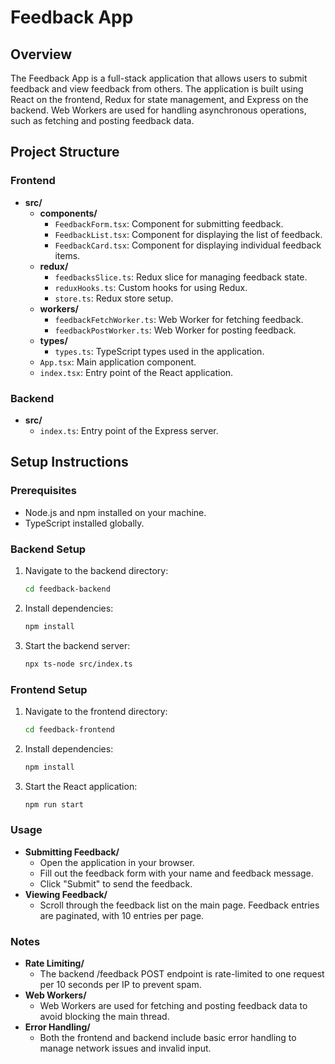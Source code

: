 # Feedback App

## Overview
The Feedback App is a full-stack application that allows users to submit feedback and view feedback from others. The application is built using React on the frontend, Redux for state management, and Express on the backend. Web Workers are used for handling asynchronous operations, such as fetching and posting feedback data.

## Project Structure

### Frontend

- **src/**
  - **components/**
    - `FeedbackForm.tsx`: Component for submitting feedback.
    - `FeedbackList.tsx`: Component for displaying the list of feedback.
    - `FeedbackCard.tsx`: Component for displaying individual feedback items.
  - **redux/**
    - `feedbacksSlice.ts`: Redux slice for managing feedback state.
    - `reduxHooks.ts`: Custom hooks for using Redux.
    - `store.ts`: Redux store setup.
  - **workers/**
    - `feedbackFetchWorker.ts`: Web Worker for fetching feedback.
    - `feedbackPostWorker.ts`: Web Worker for posting feedback.
  - **types/**
    - `types.ts`: TypeScript types used in the application.
  - `App.tsx`: Main application component.
  - `index.tsx`: Entry point of the React application.

### Backend

- **src/**
  - `index.ts`: Entry point of the Express server.

## Setup Instructions

### Prerequisites
- Node.js and npm installed on your machine.
- TypeScript installed globally.

### Backend Setup
1. Navigate to the backend directory:
   ```sh
   cd feedback-backend
   
1. Install dependencies:
   ```sh
   npm install

1. Start the backend server:
   ```sh
   npx ts-node src/index.ts

### Frontend Setup
1. Navigate to the frontend directory:
   ```sh
   cd feedback-frontend
   
1. Install dependencies:
   ```sh
   npm install

1. Start the React application:
   ```sh
   npm run start


### Usage
- **Submitting Feedback/**
   - Open the application in your browser.
   - Fill out the feedback form with your name and feedback message.
   - Click "Submit" to send the feedback.
- **Viewing Feedback/**
   - Scroll through the feedback list on the main page.
     Feedback entries are paginated, with 10 entries per page.


### Notes

- **Rate Limiting/**
   - The backend /feedback POST endpoint is rate-limited to one request per 10 seconds per IP to prevent spam.
- **Web Workers/**
   - Web Workers are used for fetching and posting feedback data to avoid blocking the main thread.
- **Error Handling/**
   - Both the frontend and backend include basic error handling to manage network issues and invalid input.   